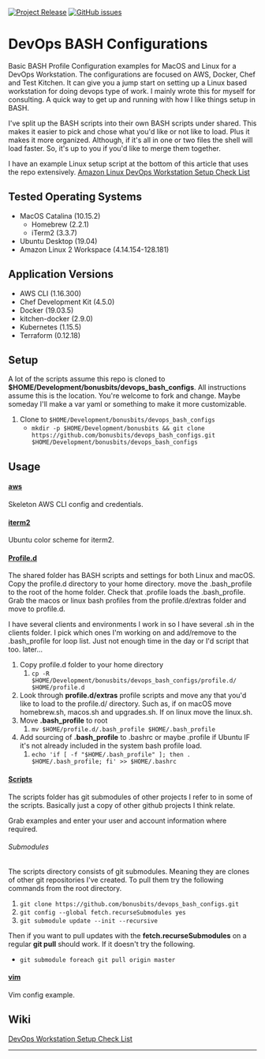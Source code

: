 [![Project Release](https://img.shields.io/badge/release-v2.0.3-blue.svg)](https://github.com/bonusbits/bonusbits_base)
[![GitHub issues](https://img.shields.io/github/issues/bonusbits/devops_bash_configs.svg)](https://github.com/bonusbits/devops_bash_configs/issues)

# DevOps BASH Configurations
Basic BASH Profile Configuration examples for MacOS and Linux for a DevOps Workstation. 
The configurations are focused on AWS, Docker, Chef and Test Kitchen. It can give you a jump start on setting up a Linux based workstation for doing devops type of work. I mainly wrote this for myself for consulting. A quick way to get up and running with how I like things setup in BASH.

I've split up the BASH scripts into their own BASH scripts under shared. 
This makes it easier to pick and chose what you'd like or not like to load. 
Plus it makes it more organized. Although, if it's all in one or two files the shell will load faster.
So, it's up to you if you'd like to merge them together.

I have an example Linux setup script at the bottom of this article that uses the repo extensively.
[Amazon Linux DevOps Workstation Setup Check List](https://www.bonusbits.com/wiki/Reference:Amazon_Linux_DevOps_Workstation_Setup_Check_List)

## Tested Operating Systems
* MacOS Catalina (10.15.2)
    * Homebrew (2.2.1)
    * iTerm2 (3.3.7)
* Ubuntu Desktop (19.04)
* Amazon Linux 2 Workspace (4.14.154-128.181)

## Application Versions
* AWS CLI (1.16.300)
* Chef Development Kit (4.5.0)
* Docker (19.03.5)
* kitchen-docker (2.9.0)
* Kubernetes (1.15.5)
* Terraform (0.12.18)

## Setup
A lot of the scripts assume this repo is cloned to **$HOME/Development/bonusbits/devops_bash_configs**. All instructions assume this is the location. You're welcome to fork and change. Maybe someday I'll make a var yaml or something to make it more customizable.
1. Clone to ```$HOME/Development/bonusbits/devops_bash_configs```
    * ```mkdir -p $HOME/Development/bonusbits && git clone https://github.com/bonusbits/devops_bash_configs.git $HOME/Development/bonusbits/devops_bash_configs```
    
## Usage
#### [aws](https://github.com/bonusbits/devops_bash_configs/tree/master/aws)
Skeleton AWS CLI config and credentials.

#### [iterm2](https://github.com/bonusbits/devops_bash_configs/tree/master/iterm2)
Ubuntu color scheme for iterm2.

#### [Profile.d](https://github.com/bonusbits/devops_bash_configs/tree/master/profile.d)
The shared folder has BASH scripts and settings for both Linux and macOS. Copy the profile.d directory to your home directory. move the .bash_profile to the root of the home folder. Check that .profile loads the .bash_profile. Grab the macos or linux bash profiles from the profile.d/extras folder and move to profile.d.

I have several clients and environments I work in so I have several <client name>.sh in the clients folder. I pick which ones I'm working on and add/remove to the .bash_profile for loop list. Just not enough time in the day or I'd script that too. later...

1. Copy profile.d folder to your home directory
    1. ```cp -R $HOME/Development/bonusbits/devops_bash_configs/profile.d/ $HOME/profile.d```
1. Look through **profile.d/extras** profile scripts and move any that you'd like to load to the profile.d/ directory. Such as, if on macOS move homebrew.sh, macos.sh and upgrades.sh. If on linux move the linux.sh.
1. Move **.bash_profile** to root
    1. ```mv $HOME/profile.d/.bash_profile $HOME/.bash_profile```
1. Add sourcing of **.bash_profile** to .bashrc or maybe .profile if Ubuntu IF it's not already included in the system bash profile load.
    1. ```echo 'if [ -f "$HOME/.bash_profile" ]; then . $HOME/.bash_profile; fi' >> $HOME/.bashrc```

#### [Scripts](https://github.com/bonusbits/devops_bash_configs/tree/master/scripts)
The scripts folder has git submodules of other projects I refer to in some of the scripts. 
Basically just a copy of other github projects I think relate.

Grab examples and enter your user and account information where required.

###### Submodules
The scripts directory consists of git submodules. Meaning they are clones of other git repositories I've created.
To pull them try the following commands from the root directory.

1. ```git clone https://github.com/bonusbits/devops_bash_configs.git```
2. ```git config --global fetch.recurseSubmodules yes```
3. ```git submodule update --init --recursive```

Then if you want to pull updates with the **fetch.recurseSubmodules** on a regular **git pull** should work. If it doesn't try the following.
* ```git submodule foreach git pull origin master```

#### [vim](https://github.com/bonusbits/devops_bash_configs/tree/master/vim)
Vim config example.

## Wiki
[DevOps Workstation Setup Check List](http://www.bonusbits.com/wiki/Reference:DevOps_Workstation_Setup_Check_List)

---
